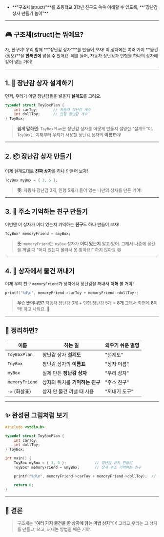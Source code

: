 * \*\*"구조체(struct)"\*\*를 초등학교 3학년 친구도 쏙쏙 이해할 수 있도록, \*\*"장난감 상자 만들기 놀이"\*\*

---

## 🎮 구조체(struct)는 뭐예요?

자, 친구야! 우리 함께 \*\*"장난감 상자"\*\*를 만들어 보자!
이 상자에는 여러 가지 \*\*물건(정보)\*\*을 **한꺼번에** 넣을 수 있어요.
예를 들어, 자동차 장난감과 인형을 하나의 상자에 같이 넣는 거야!

---

## 1. 🧰 장난감 상자 설계하기

먼저, 우리가 어떤 장난감들을 넣을지 **설계도**를 그려요.

```c
typedef struct ToyBoxPlan {
    int carToy;       // 자동차 장난감 개수
    int dollToy;      // 인형 장난감 개수
} ToyBox;
```

> **쉽게 말하면**:
> `ToyBoxPlan`은 장난감 상자를 어떻게 만들지 설명한 "설계도"야.
> `ToyBox`는 이제부터 우리가 사용할 장난감 상자의 **이름표**야!

---

## 2. 📦 장난감 상자 만들기

이제 설계도대로 **진짜 상자**를 하나 만들어 보자!

```c
ToyBox myBox = { 3, 5 };
```

> **뜻**:
> 자동차 장난감 3개, 인형 5개가 들어 있는 나만의 상자를 만든 거야!

---

## 3. 🧭 주소 기억하는 친구 만들기

이번엔 이 상자가 어디 있는지 기억하는 **친구**도 하나 만들어 보자!

```c
ToyBox* memoryFriend = &myBox;
```

> **뜻**:
> `memoryFriend`는 `myBox` 상자가 **어디 있는지** 알고 있어.
> 그래서 나중에 물건을 꺼낼 때 "어디 있는지 몰라서 못 찾아요!" 하지 않아요 😄

---

## 4. 🎁 상자에서 물건 꺼내기

이제 우리 친구 `memoryFriend`가 상자에서 장난감을 꺼내서 **더해** 볼 거야!

```c
printf("%d\n", memoryFriend->carToy + memoryFriend->dollToy);
```

> **무슨 뜻이냐면?**
> 자동차 장난감 3개 + 인형 장난감 5개 = **8개**
> 그래서 화면에 **8**이 딱! 하고 나와요. 🎉

---

## 🧠 정리하면?

| 이름             | 하는 일                | 외우기 쉬운 별명 |
| -------------- | ------------------- | --------- |
| `ToyBoxPlan`   | 장난감 상자 **설계도**      | "설계도"     |
| `ToyBox`       | 장난감 상자의 **이름표**     | "상자 이름"   |
| `myBox`        | 실제 만든 **장난감 상자**    | "우리 상자"   |
| `memoryFriend` | 상자의 위치를 **기억하는 친구** | "주소 친구"   |
| `->` (화살표)     | 상자 안 물건 꺼낼 때 사용     | "꺼내기 도구"  |

---

## ✨ 완성된 그림처럼 보기

```c
#include <stdio.h>

typedef struct ToyBoxPlan {
    int carToy;
    int dollToy;
} ToyBox;

int main() {
    ToyBox myBox = { 3, 5 };             // 장난감 상자 만들기
    ToyBox* memoryFriend = &myBox;       // 상자 주소 기억하는 친구

    printf("%d\n", memoryFriend->carToy + memoryFriend->dollToy);  // 장난감 총 개수 출력

    return 0;
}
```

---

## 🎉 결론

> 구조체는 "**여러 가지 물건을 한 상자에 담는 마법 상자**"야!
> 그리고 우리는 그 상자를 만들고, 쓰고, 꺼내는 방법을 배운 거야.
